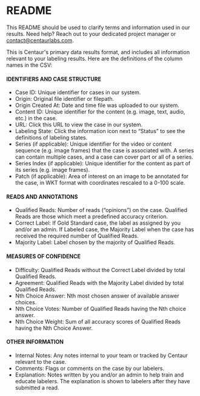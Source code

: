 # README 

This README should be used to clarify terms and information used in our results. Need help? Reach out to your dedicated project manager or contact@centaurlabs.com.

This is Centaur's primary data results format, and includes all information relevant to your labeling results. Here are the definitions of the column names in the CSV:

#### IDENTIFIERS AND CASE STRUCTURE 
- Case ID: Unique identifier for cases in our system.
- Origin: Original file identifier or filepath.
- Origin Created At: Date and time file was uploaded to our system.
- Content ID: Unique identifier for the content (e.g. image, text, audio, etc.) in the case.
- URL: Click this URL to view the case in our system.
- Labeling State: Click the information icon next to “Status” to see the definitions of labeling states.
- Series (if applicable): Unique identifier for the video or content sequence (e.g. image frames) that the case is associated with.  A series can contain multiple cases, and a case can cover part or all of a series.
- Series Index (if applicable): Unique identifier for the content as part of its series (e.g. image frames).
- Patch (if applicable): Area of interest on an image to be annotated for the case, in WKT format with coordinates rescaled to a 0-100 scale.

#### READS AND ANNOTATIONS
- Qualified Reads: Number of reads (“opinions”) on the case. Qualified Reads are those which meet a predefined accuracy criterion.
- Correct Label: If Gold Standard case, the label as assigned by you and/or an admin. If Labeled case, the Majority Label when the case has received the required number of Qualified Reads.
- Majority Label: Label chosen by the majority of Qualified Reads.

#### MEASURES OF CONFIDENCE
- Difficulty: Qualified Reads without the Correct Label divided by total Qualified Reads.
- Agreement: Qualified Reads with the Majority Label divided by total Qualified Reads.
- Nth Choice Answer: Nth most chosen answer of available answer choices.
- Nth Choice Votes: Number of Qualified Reads having the Nth choice answer.
- Nth Choice Weight: Sum of all accuracy scores of Qualified Reads having the Nth Choice Answer.

#### OTHER INFORMATION
- Internal Notes: Any notes internal to your team or tracked by Centaur relevant to the case.
- Comments: Flags or comments on the case by our labelers.
- Explanation: Notes written by you and/or an admin to help train and educate labelers. The explanation is shown to labelers after they have submitted a read.